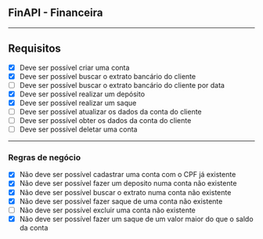 ## FinAPI - Financeira

---

## Requisitos

- [x] Deve ser possível criar uma conta
- [x] Deve ser possível buscar o extrato bancário do cliente
- [ ] Deve ser possível buscar o extrato bancário do cliente por data
- [x] Deve ser possível realizar um depósito
- [x] Deve ser possível realizar um saque
- [ ] Deve ser possível atualizar os dados da conta do cliente
- [ ] Deve ser possível obter os dados da conta do cliente
- [ ] Deve ser possível deletar uma conta

---

### Regras de negócio

- [x] Não deve ser possível cadastrar uma conta com o CPF já existente
- [x] Não deve ser possível fazer um deposito numa conta não existente
- [x] Não deve ser possível buscar o extrato numa conta não existente
- [x] Não deve ser possível fazer saque de uma conta não existente
- [ ] Não deve ser possível excluir uma conta não existente
- [x] Não deve ser possível fazer um saque de um valor maior do que o saldo da conta
